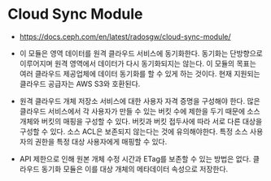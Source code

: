 # Cloud Sync Module
- https://docs.ceph.com/en/latest/radosgw/cloud-sync-module/

- 이 모듈은 영역 데이터를 원격 클라우드 서비스에 동기화한다.
  동기화는 단방향으로 이루어지며 원격 영역에서 데이터가 다시 동기화되지는 않는다.
  이 모듈의 목표는 여러 클라우드 제공업체에 데이터 동기화를 할 수 있게 하는 것이다.
  현재 지원되는 클라우드 공급자는 AWS S3와 호환된다.
- 원격 클라우드 개체 저장소 서비스에 대한 사용자 자격 증명을 구성해야 한다.
  많은 클라우드 서비스에서 각 사용자가 만들 수 있는 버킷 수에 제한을 두기 때문에 소스 개체와 버킷의 매핑을 구성할 수 있다.
  버킷과 버킷 접두사에 따라 서로 다른 대상을 구성할 수 있다.
  소스 ACL은 보존되지 않는다는 것에 유의해야한다.
  특정 소스 사용자의 권한을 특정 대상 사용자에게 매핑할 수 있다.
- API 제한으로 인해 원본 개체 수정 시간과 ETag를 보존할 수 있는 방법은 없다.
  클라우드 동기화 모듈은 이를 대상 개체의 메타데이터 속성으로 저장한다.
